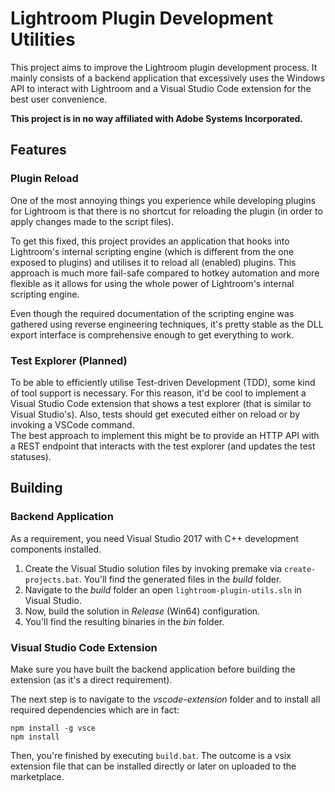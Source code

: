 # Lightroom Plugin Development Utilities
This project aims to improve the Lightroom plugin development process.
It mainly consists of a backend application that excessively uses the Windows API to interact with Lightroom and a Visual Studio Code extension for the best user convenience.   

__This project is in no way affiliated with Adobe Systems Incorporated.__

## Features
### Plugin Reload
One of the most annoying things you experience while developing plugins for Lightroom is that there is no shortcut for reloading the plugin (in order to apply changes made to the script files).   

To get this fixed, this project provides an application that hooks into Lightroom's internal scripting engine (which is different from the one exposed to plugins) and utilises it to reload all (enabled) plugins. This approach is much more fail-safe compared to hotkey automation and more flexible as it allows for using the whole power of Lightroom's internal scripting engine.   

Even though the required documentation of the scripting engine was gathered using reverse engineering techniques, it's pretty stable as the DLL export interface is comprehensive enough to get everything to work.

### Test Explorer (Planned)
To be able to efficiently utilise Test-driven Development (TDD), some kind of tool support is necessary. For this reason, it'd be cool to implement a Visual Studio Code extension that shows a test explorer (that is similar to Visual Studio's). Also, tests should get executed either on reload or by invoking a VSCode command.   
The best approach to implement this might be to provide an HTTP API with a REST endpoint that interacts with the test explorer (and updates the test statuses).

## Building
### Backend Application
As a requirement, you need Visual Studio 2017 with C++ development components installed.

1. Create the Visual Studio solution files by invoking premake via `create-projects.bat`. You'll find the generated files in the _build_ folder.
2. Navigate to the _build_ folder an open `lightroom-plugin-utils.sln` in Visual Studio.
3. Now, build the solution in _Release_ (Win64) configuration.
4. You'll find the resulting binaries in the _bin_ folder.

### Visual Studio Code Extension
Make sure you have built the backend application before building the extension (as it's a direct requirement).

The next step is to navigate to the _vscode-extension_ folder and to install all required dependencies which are in fact:
```
npm install -g vsce
npm install
```

Then, you're finished by executing `build.bat`. The outcome is a vsix extension file that can be installed directly or later on uploaded to the marketplace.

